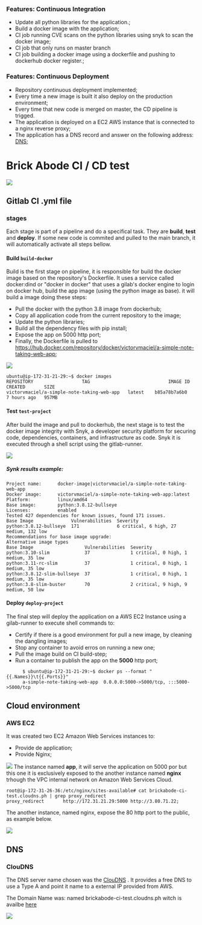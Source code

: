 ### Features: Continuous Integration

- Update all python libraries for the application.;
- Build a docker image with the application;
- CI job running CVE scans on the python libraries using snyk to scan the docker image;
- CI job that only runs on master branch
- CI job building a docker image using a dockerfile and pushing to dockerhub docker register.;

### Features: Continuous Deployment

- Repository continuous deployment implemented;
- Every time a new image is built it also deploy on the production environment;
- Every time that new code is merged on master, the CD pipeline is trigged.
- The application is deployed on a EC2 AWS instance that is connected to a nginx reverse proxy;
- The application has a DNS record and answer on the following address: [DNS](http://brickabode-ci-test.cloudns.ph "DNS");

# Brick Abode CI / CD test

![](https://media-exp1.licdn.com/dms/image/C4E0BAQFhRHi0tefe1g/company-logo_200_200/0/1616162207405?e=2159024400&v=beta&t=-TM6rxWwtyTPSmsjlRpU4t5ctGTZpoaB3BEQWe9dhyU)



## Gitlab CI .yml file
### stages
Each stage is part of a pipeline and do a specifical task. They are **build**, **test** and **deploy**. If some new code is commited and pulled to the main branch, it will automatically activate all steps bellow.

#### Build ``build-docker``
Build is the first stage on pipeline, it is responsible for build the docker image based on the repository's Dockerfile. It uses a service called docker:dind or "docker in docker" that uses a gilab's docker engine to login on docker hub, build the app image (using the python image as base). it will build a image doing these steps:
 - Pull the docker with the python 3.8 image from dockerhub;
 - Copy all application code from the current repository to the image;
 - Update the python libraries;
 - Build all the dependency files with pip install;
 - Expose the app on 5000 http port;
 - Finally, the Dockerfile is pulled to https://hub.docker.com/repository/docker/victorvmaciel/a-simple-note-taking-web-app;

![](https://i.ibb.co/wN07Mzs/build-docker-hub.png)

	ubuntu@ip-172-31-21-29:~$ docker images
	REPOSITORY 					TAG                             IMAGE ID  						CREATED       SIZE
	victorvmaciel/a-simple-note-taking-web-app   latest    b85a78b7a6b0   7 hours ago   957MB

#### Test ``test-project``

After build the image and pull to dockerhub, the next stage is to test the docker image integrity  with Snyk, a developer security platform for securing code, dependencies, containers, and infrastructure as code. Snyk it is executed through a shell script using the gitlab-runner.


![](https://i.ibb.co/pdZhfkx/Dockerhub-Snyk-Feature.jpg)

##### Synk results example:


```
Project name:      docker-image|victorvmaciel/a-simple-note-taking-web-app
Docker image:      victorvmaciel/a-simple-note-taking-web-app:latest
Platform:          linux/amd64
Base image:        python:3.8.12-bullseye
Licenses:          enabled
Tested 427 dependencies for known issues, found 171 issues.
Base Image              Vulnerabilities  Severity
python:3.8.12-bullseye  171              6 critical, 6 high, 27 medium, 132 low
Recommendations for base image upgrade:
Alternative image types
Base Image                   Vulnerabilities  Severity
python:3.10-slim             37               1 critical, 0 high, 1 medium, 35 low
python:3.11-rc-slim          37               1 critical, 0 high, 1 medium, 35 low
python:3.8.12-slim-bullseye  37               1 critical, 0 high, 1 medium, 35 low
python:3.8-slim-buster       70               2 critical, 9 high, 9 medium, 50 low
```

#### Deploy ``deploy-project``

The final step will deploy the application on a AWS EC2 Instance using a gilab-runner to execute shell commands to:
- Certify if there is a good environment for pull a new image, by cleaning the dangling images;
- Stop any container to avoid erros on running a new one;
- Pull the image build on CI build-step;
- Run a container to publish the app on the **5000** http port;

```
      $ ubuntu@ip-172-31-21-29:~$ docker ps --format "{{.Names}}\t{{.Ports}}"
      a-simple-note-taking-web-app	0.0.0.0:5000->5000/tcp, :::5000->5000/tcp
```

## Cloud environment
### AWS EC2

It was created two EC2 Amazon Web Services instances to:
- Provide de application;
- Provide Nginx;

![](https://i.ibb.co/FXdtKBR/aws-instances.png)
The instance named **app**, it will serve the application on 5000 por but this one it is exclusively exposed to the another instance named **nginx** trhough the VPC internal network on Amazon Web Services Cloud.
```
root@ip-172-31-26-36:/etc/nginx/sites-available# cat brickabode-ci-test.cloudns.ph | grep proxy_redirect
proxy_redirect		 http://172.31.21.29:5000 http://3.80.71.22;
```
The another instance, named nginx, expose the 80 http port to the public, as example below.

![](https://i.ibb.co/fYBNn7D/ngix-result.png)

## DNS

### ClouDNS

The DNS server name chosen was the [ClouDNS](https://www.cloudns.net/ "ClouDNS") . It provides a free DNS to use a Type A and point it name to a external IP provided from AWS.

The Domain Name	 was: named brickabode-ci-test.cloudns.ph witch is availbe [here](http://brickabode-ci-test.cloudns.ph/ "here")

![](https://i.ibb.co/DGDZRps/dns-brickabode-app.png)
